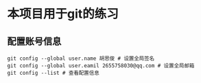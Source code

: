 # 本项目用于git的练习

## 配置账号信息

```
git config --global user.name 胡思俊 # 设置全局签名
git config --global user.eamil 2655758030@qq.com # 设置全局邮箱
git config --list # 查看配置信息
```
